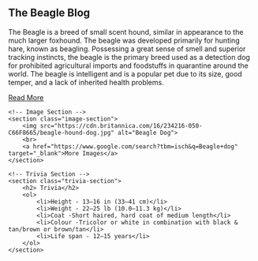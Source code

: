<!DOCTYPE html>
<html lang="en">
<head>
    <meta charset="UTF-8">
    <meta name="viewport" content="width=device-width, initial-scale=1.0">  
        <title>Beagle Information</title>
    <link rel="icon" href="favicon.ico" type="image/x-icon">
    <link rel="stylesheet" href="styles.css">
</head>
<body>
    <!-- Top Section -->
    <section class="top-section">
        <h1>The Beagle Blog</h1>
        <p>The Beagle is a breed of small scent hound, similar in appearance to the much larger foxhound. The beagle was developed primarily for hunting hare, known as beagling. Possessing a great sense of smell and superior tracking instincts, the beagle is the primary breed used as a detection dog for prohibited agricultural imports and foodstuffs in quarantine around the world. The beagle is intelligent and is a popular pet due to its size, good temper, and a lack of inherited health problems.</p>
        <a href="https://en.wikipedia.org/wiki/Beagle" target="_blank">Read More</a>
    </section>

    <!-- Image Section -->
    <section class="image-section">
        <img src="https://cdn.britannica.com/16/234216-050-C66F8665/beagle-hound-dog.jpg" alt="Beagle Dog">
        <br>
        <a href="https://www.google.com/search?tbm=isch&q=Beagle+dog" target="_blank">More Images</a>
    </section>

    <!-- Trivia Section -->
    <section class="trivia-section">
        <h2> Trivia</h2>
        <ol>
            <li>Height - 13–16 in (33–41 cm)</li>
            <li>Weight - 22–25 lb (10.0–11.3 kg)</li>
            <li>Coat -Short haired, hard coat of medium length</li>
            <li>Colour -Tricolor or white in combination with black & tan/brown or brown/tan</li>
            <li>Life span - 12–15 years</li>
        </ol>
    </section>
</body>
</html>
